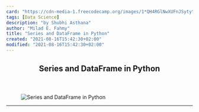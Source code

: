```yaml
---
card: "https://cdn-media-1.freecodecamp.org/images/1*QH4RGlNwXUFnJSytytvb6A.jpeg"
tags: [Data Science]
description: "by Shubhi Asthana"
author: "Milad E. Fahmy"
title: "Series and DataFrame in Python"
created: "2021-08-16T15:42:30+02:00"
modified: "2021-08-16T15:42:30+02:00"
---
```

<div class="site-wrapper">
<main id="site-main" class="site-main outer">
<div class="inner">
<article class="post-full post tag-data-science tag-python tag-data tag-technology tag-women-in-tech ">
<header class="post-full-header">
<h1 class="post-full-title">Series and DataFrame in Python</h1>
</header>
<figure class="post-full-image">
<picture>
<source media="(max-width: 700px)" sizes="1px" srcset="data:image/gif;base64,R0lGODlhAQABAIAAAAAAAP///yH5BAEAAAAALAAAAAABAAEAAAIBRAA7 1w">
<source media="(min-width: 701px)" sizes="(max-width: 800px) 400px,
(max-width: 1170px) 700px,
1400px" srcset="https://cdn-media-1.freecodecamp.org/images/1*QH4RGlNwXUFnJSytytvb6A.jpeg 300w,
https://cdn-media-1.freecodecamp.org/images/1*QH4RGlNwXUFnJSytytvb6A.jpeg 600w,
https://cdn-media-1.freecodecamp.org/images/1*QH4RGlNwXUFnJSytytvb6A.jpeg 1000w,
https://cdn-media-1.freecodecamp.org/images/1*QH4RGlNwXUFnJSytytvb6A.jpeg 2000w">
<img onerror="this.style.display='none'" src="https://cdn-media-1.freecodecamp.org/images/1*QH4RGlNwXUFnJSytytvb6A.jpeg" alt="Series and DataFrame in Python">
</picture>
</figure>
<section class="post-full-content">
<div class="post-content medium-migrated-article">
</div>
<hr>
</section>
</article>
</div>
</main>
</div>
<!-- Google Tag Manager (noscript) -->
<!-- End Google Tag Manager (noscript) -->
